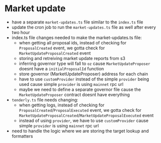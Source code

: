 # Market update

- have a separate `market-updates.ts` file similar to the `index.ts` file
- update the cron job to run the `market-updates.ts` file as well after every two hour
- index.ts file changes needed to make the market-updates.ts file:
  - when getting all proposal ids, instead of checking for `ProposalCreated` event, we gotta check for `MarketUpdateProposalCreated` event
  - storing and retreiving market update reports from s3
  - inferring governor type will fall to `oz` cause `MarketUpdateProposer` doesnt have a ``initialProposalId`` function
  - store governor (MarketUpdateProposer) address for each chain
  - have to use `customProvider` instead of the simple `provider` being used cause simple `provider` is using `mainnet` rpc url
  - maybe we need to define a separate governor file cause the `MarketUpdateProposer` contract doesnt have everything 
- `tenderly.ts` file needs changing:
  - when getting logs, instead of checking for `ProposalCreated`/`ProposalExecuted` event, we gotta check for `MarketUpdateProposalCreated`/`MarketUpdateProposalExecuted` event
  - instead of using `provider`, we have to use `customProvider` cause simple `provider` is using `mainnet` rpc url
- need to handle the logic where we are storing the target lookup and formatters